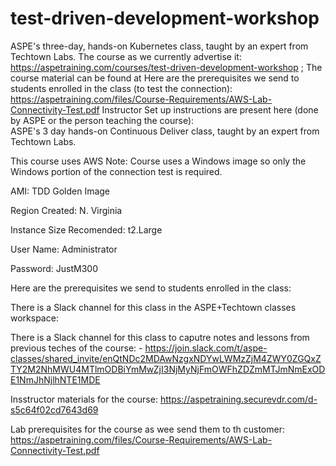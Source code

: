 # test-driven-development-workshop
ASPE's three-day, hands-on Kubernetes class, taught by an expert from Techtown Labs. 
The course as we currently advertise it:  https://aspetraining.com/courses/test-driven-development-workshop ;
The course material can be found at 
Here are the prerequisites we send to students enrolled in the class (to test the connection):  https://aspetraining.com/files/Course-Requirements/AWS-Lab-Connectivity-Test.pdf 
Instructor Set up instructions are present here (done by ASPE or the person teaching the course):   
ASPE's 3 day hands-on Continuous Deliver class, taught by an expert from Techtown Labs.

This course uses AWS Note: Course uses a Windows image so only the Windows portion of the connection test is required.

AMI: TDD Golden Image

Region Created: N. Virginia

Instance Size Recomended: t2.Large

User Name: Administrator

Password: JustM300

Here are the prerequisites we send to students enrolled in the class:

There is a Slack channel for this class in the ASPE+Techtown classes workspace:

There is a Slack channel for this class to caputre notes and lessons from previous teches of the course: -	https://join.slack.com/t/aspe-classes/shared_invite/enQtNDc2MDAwNzgxNDYwLWMzZjM4ZWY0ZGQxZTY2M2NhMWU4MTlmODBiYmMwZjI3NjMyNjFmOWFhZDZmMTJmNmExODE1NmJhNjlhNTE1MDE

Insstructor materials for the course: https://aspetraining.securevdr.com/d-s5c64f02cd7643d69

Lab prerequisites for the course as wee send them to th customer: https://aspetraining.com/files/Course-Requirements/AWS-Lab-Connectivity-Test.pdf
